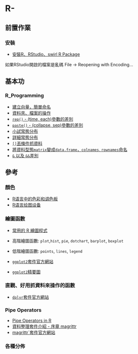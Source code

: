 # R-

## 前置作業

### 安裝

* [安裝R、RStudio、swirl R Package](https://github.com/Jiaaa1014/R-/blob/master/installation.R)

如果RStudio開啟的檔案是亂碼
File -> Reopening with Encoding...

## 基本功

### R_Programming

* [建立向量，簡單命名](https://github.com/Jiaaa1014/R-/blob/master/R_programming/R_Pro01-04.R#L2)
* [資料夾、檔案的操作](https://github.com/Jiaaa1014/R-/blob/master/R_programming/R_Pro01-04.R#L23)
* [`rep()` - (time, each)參數的差別](https://github.com/Jiaaa1014/R-/blob/master/R_programming/R_Pro01-04.R#L89)
* [`paste()` - (collapse, sep)參數的差別](https://github.com/Jiaaa1014/R-/blob/master/R_programming/R_Pro01-04.R#L118)
* [小試常態分布](https://github.com/Jiaaa1014/R-/blob/master/R_programming/R_Pro05-08.R#L9)
* [詳細常態分布](https://github.com/programmermagazine/201303/blob/master/source/article3.md)
* [`[]`丟條件抓資料](https://github.com/Jiaaa1014/R-/blob/master/R_programming/R_Pro05-08.R#L33)
* [將資料型態`matrix`變成`data.frame`，`colnames`, `rownames`命名](https://github.com/Jiaaa1014/R-/blob/master/R_programming/R_Pro05-08.R#L122)
* [`&` 以及 `&&`差別](https://github.com/Jiaaa1014/R-/blob/master/R_programming/R_Pro05-08.R#L159)
## 參考
### 顏色

* [R语言中的色彩和调色板](http://iccm.cc/colors-and-palettes-in-r-language/)
* [R语言绘图设备](http://blog.csdn.net/hongweigg/article/details/45242383)

### 繪圖函數

* [常用的 R 繪圖程式](http://web.ntpu.edu.tw/~cflin/Teach/R/R06EN06Graphics.pdf)

 * 高階繪圖函數: `plot`,`hist`, `pie`, `dotchart`, `barplot`, `boxplot`
 * 低階繪圖函數: `points`, `lines`, `legend`
 
 * [`ggplot2`套件官方網站](http://ggplot2.tidyverse.org/index.html)
 * [`ggplot2`精要圖](https://www.rstudio.com/wp-content/uploads/2015/03/ggplot2-cheatsheet.pdf)

### 直觀、好用抓資料來操作的函數

 * [`dplyr`套件官方網站](http://dplyr.tidyverse.org/reference/index.html)
 
### Pipe Operators
* [Pipe Operators in R](http://chingchuan-chen.github.io/posts/2016/07/10/pipe-operators-in-R)
* [資料整理套件介紹 - 序章 magrittr](https://www.ptt.cc/bbs/R_Language/M.1437452331.A.CD1.html)
* [magrittr`套件官方網站](https://cran.r-project.org/web/packages/magrittr/vignettes/magrittr.html)

### 各種分佈

